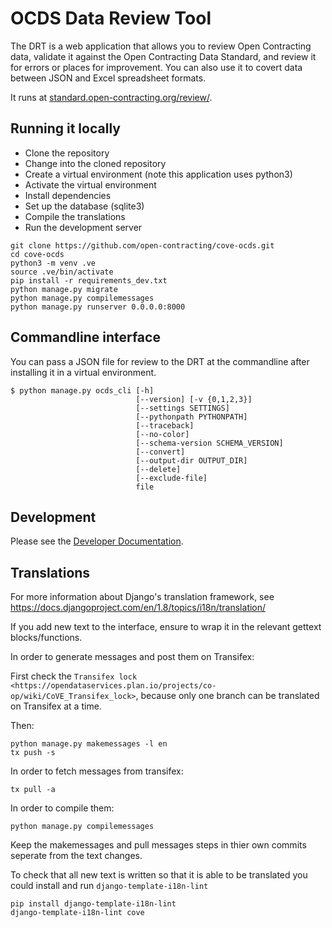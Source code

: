 # OCDS Data Review Tool

The DRT is a web application that allows you to review Open Contracting data, validate it against the Open Contracting Data Standard, and review it for errors or places for improvement. You can also use it to covert data between JSON and Excel spreadsheet formats.

It runs at [standard.open-contracting.org/review/](https://standard.open-contracting.org/review/).

## Running it locally

* Clone the repository
* Change into the cloned repository
* Create a virtual environment (note this application uses python3)
* Activate the virtual environment
* Install dependencies
* Set up the database (sqlite3)
* Compile the translations
* Run the development server

```
git clone https://github.com/open-contracting/cove-ocds.git
cd cove-ocds
python3 -m venv .ve
source .ve/bin/activate
pip install -r requirements_dev.txt
python manage.py migrate
python manage.py compilemessages
python manage.py runserver 0.0.0.0:8000
```

## Commandline interface

You can pass a JSON file for review to the DRT at the commandline after installing it in a virtual environment.

```
$ python manage.py ocds_cli [-h]
                            [--version] [-v {0,1,2,3}]
                            [--settings SETTINGS]
                            [--pythonpath PYTHONPATH]
                            [--traceback]
                            [--no-color]
                            [--schema-version SCHEMA_VERSION]
                            [--convert]
                            [--output-dir OUTPUT_DIR]
                            [--delete]
                            [--exclude-file]
                            file
```

## Development

Please see the [Developer Documentation](#).

## Translations

For more information about Django's translation framework, see https://docs.djangoproject.com/en/1.8/topics/i18n/translation/

If you add new text to the interface, ensure to wrap it in the relevant gettext blocks/functions.

In order to generate messages and post them on Transifex:

First check the `Transifex lock <https://opendataservices.plan.io/projects/co-op/wiki/CoVE_Transifex_lock>`, because only one branch can be translated on Transifex at a time.

Then:

    python manage.py makemessages -l en
    tx push -s

In order to fetch messages from transifex:

    tx pull -a

In order to compile them:

    python manage.py compilemessages

Keep the makemessages and pull messages steps in thier own commits seperate from the text changes.

To check that all new text is written so that it is able to be translated you could install and run `django-template-i18n-lint`

    pip install django-template-i18n-lint
    django-template-i18n-lint cove